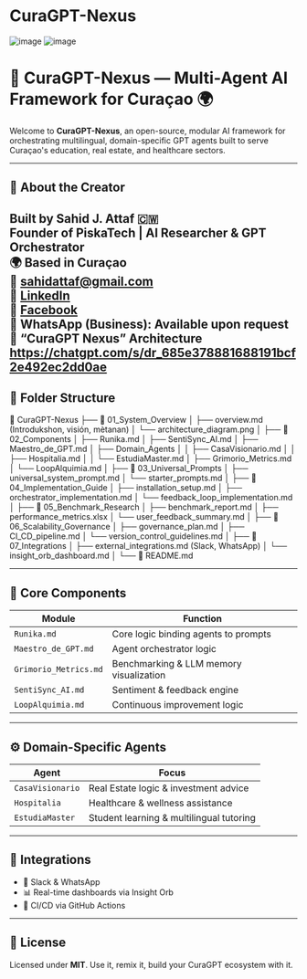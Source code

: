 # CuraGPT-Nexus

![image](https://github.com/user-attachments/assets/79ae4f0f-d052-4d20-b38b-1070f44ae713)
![image](https://github.com/user-attachments/assets/a1ea853f-b633-4576-b575-4be5a3e30e50)


# 🧠 CuraGPT-Nexus — Multi-Agent AI Framework for Curaçao 🌍

Welcome to **CuraGPT-Nexus**, an open-source, modular AI framework for orchestrating multilingual, domain-specific GPT agents built to serve Curaçao's education, real estate, and healthcare sectors.

---

## 👤 About the Creator

Built by **Sahid J. Attaf** 🇨🇼  
Founder of PiskaTech | AI Researcher & GPT Orchestrator  
🌍 Based in Curaçao  
📧 sahidattaf@gmail.com  
🔗 [LinkedIn](https://linkedin.com/in/sahidattaf)  
📘 [Facebook](https://facebook.com/YOUR_PAGE)  
📲 WhatsApp (Business): Available upon request
📁 “CuraGPT Nexus” Architecture  https://chatgpt.com/s/dr_685e378881688191bcf2e492ec2dd0ae
---

## 📁 Folder Structure



📂 CuraGPT-Nexus
├── 📁 01_System_Overview
│   ├── overview.md (Introdukshon, visión, mètanan)
│   └── architecture_diagram.png
│
├── 📁 02_Components
│   ├── Runika.md
│   ├── SentiSync_AI.md
│   ├── Maestro_de_GPT.md
│   ├── Domain_Agents
│   │   ├── CasaVisionario.md
│   │   ├── Hospitalia.md
│   │   └── EstudiaMaster.md
│   ├── Grimorio_Metrics.md
│   └── LoopAlquimia.md
│
├── 📁 03_Universal_Prompts
│   ├── universal_system_prompt.md
│   └── starter_prompts.md
│
├── 📁 04_Implementation_Guide
│   ├── installation_setup.md
│   ├── orchestrator_implementation.md
│   └── feedback_loop_implementation.md
│
├── 📁 05_Benchmark_Research
│   ├── benchmark_report.md
│   ├── performance_metrics.xlsx
│   └── user_feedback_summary.md
│
├── 📁 06_Scalability_Governance
│   ├── governance_plan.md
│   ├── CI_CD_pipeline.md
│   └── version_control_guidelines.md
│
├── 📁 07_Integrations
│   ├── external_integrations.md (Slack, WhatsApp)
│   └── insight_orb_dashboard.md
│
└── 📄 README.md

---

## 🧠 Core Components

| Module | Function |
|--------|----------|
| `Runika.md` | Core logic binding agents to prompts |
| `Maestro_de_GPT.md` | Agent orchestrator logic |
| `Grimorio_Metrics.md` | Benchmarking & LLM memory visualization |
| `SentiSync_AI.md` | Sentiment & feedback engine |
| `LoopAlquimia.md` | Continuous improvement logic |

---

## ⚙️ Domain-Specific Agents

| Agent | Focus |
|-------|-------|
| `CasaVisionario` | Real Estate logic & investment advice |
| `Hospitalia` | Healthcare & wellness assistance |
| `EstudiaMaster` | Student learning & multilingual tutoring |

---

## 📡 Integrations

- 💬 Slack & WhatsApp
- 📊 Real-time dashboards via Insight Orb
- 🔁 CI/CD via GitHub Actions

---

## 📜 License

Licensed under **MIT**. Use it, remix it, build your CuraGPT ecosystem with it.



